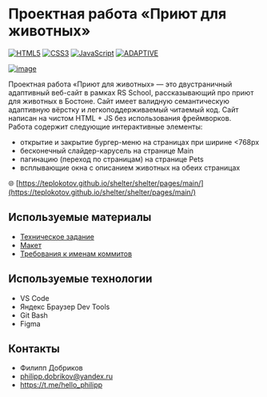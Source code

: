 # **Проектная работа «Приют для животных»**

[![HTML5](https://img.shields.io/badge/html5-%23E34F26.svg?style=for-the-badge&logo=html5&logoColor=white)](https://developer.mozilla.org/en-US/docs/Web/HTML)
[![CSS3](https://img.shields.io/badge/css3-%231572B6.svg?style=for-the-badge&logo=css3&logoColor=white)](https://developer.mozilla.org/en-US/docs/Web/CSS)
[![JavaScript](https://img.shields.io/badge/javascript-%23323330.svg?style=for-the-badge&logo=javascript&logoColor=%23F7DF1E)](https://developer.mozilla.org/en-US/docs/Web/JavaScript)
[![ADAPTIVE](https://img.shields.io/badge/ADAPTIVE-%23593d88.svg?style=for-the-badge&logoColor=white)](https://developer.mozilla.org/en-US/docs/Web/CSS)

[![image](https://github.com/teplokotov/shelter/assets/118915923/1c10cf9c-efb4-4b14-a331-0935a7f34101)](https://teplokotov.github.io/shelter/shelter/pages/main/)

Проектная работа «Приют для животных» — это двустраничный адаптивный веб-сайт в рамках RS School, рассказывающий про приют для животных в Бостоне. 
Сайт имеет валидную семантическую адаптивную вёрстку и легкоподдерживаемый читаемый код. Сайт написан на чистом HTML + JS без использования фреймворков.<br>
Работа содержит следующие интерактивные элементы:
- открытие и закрытие бургер-меню на страницах при ширине <768px
- бесконечный слайдер-карусель на странице Main
- пагинацию (переход по страницам) на странице Pets
- всплывающие окна с описанием животных на обеих страницах

🌐 [https://teplokotov.github.io/shelter/shelter/pages/main/](https://teplokotov.github.io/shelter/shelter/pages/main/)

## Используемые материалы
- [Техническое задание](https://github.com/rolling-scopes-school/tasks/blob/master/tasks/shelter/shelter.md)
- [Макет](https://www.figma.com/file/Yk6EnbY63FyG2PJTFkJDMh/shelter)
- [Требования к именам коммитов](https://docs.rs.school/#/git-convention)
## Используемые технологии
- VS Code
- Яндекс Браузер Dev Tools
- Git Bash
- Figma
## Контакты
- Филипп Добриков
- philipp.dobrikov@yandex.ru
- https://t.me/hello_philipp
